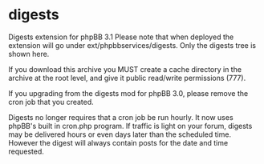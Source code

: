 # digests
Digests extension for phpBB 3.1
Please note that when deployed the extension will go under ext/phpbbservices/digests. Only the digests tree is shown here.

If you download this archive you MUST create a cache directory in the archive at the root level, and give it public read/write permissions (777).

If you upgrading from the digests mod for phpBB 3.0, please remove the cron job that you created. 

Digests no longer requires that a cron job be run hourly. It now uses phpBB's built in cron.php program. If traffic is light on your forum, digests may be delivered hours or even days later than the scheduled time. However the digest will always contain posts for the date and time requested.
